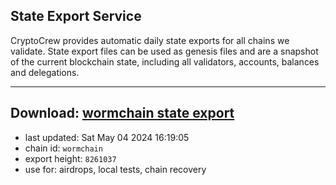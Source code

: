 ## State Export Service
CryptoCrew provides automatic daily state exports for all chains we validate. State export files can be used as genesis files and are a snapshot of the current blockchain state, including all validators, accounts, balances and delegations.

---
**Download: [wormchain state export](https://dl-eu2.ccvalidators.com/SERVICE/wormchain/wormchain_export_8261037.json)**
---

- last updated: Sat May 04 2024 16:19:05
- chain id: `wormchain`
- export height: `8261037`
- use for: airdrops, local tests, chain recovery
